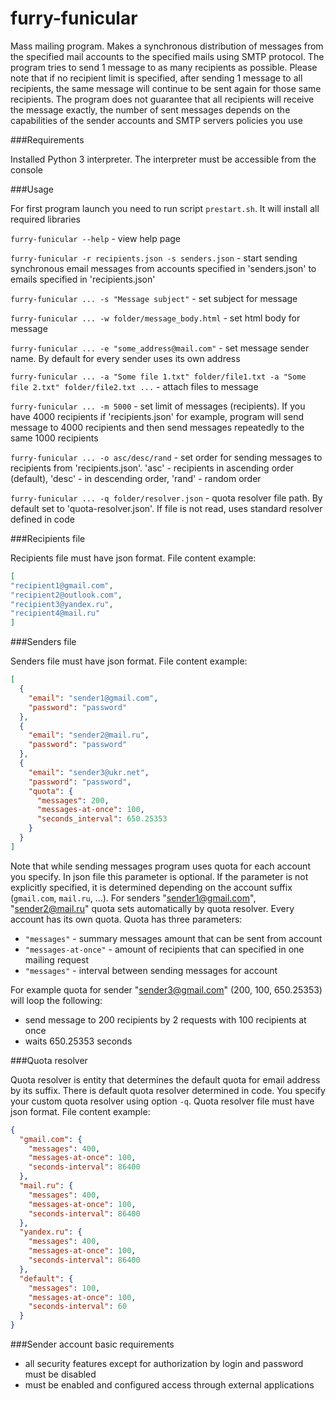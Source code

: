 # furry-funicular

Mass mailing program. Makes a synchronous distribution of messages
from the specified mail accounts to the specified mails using SMTP
protocol. The program tries to send 1 message to as many recipients as
possible. Please note that if no recipient limit is specified, after
sending 1 message to all recipients, the same message will continue to
be sent again for those same recipients. The program does not guarantee
that all recipients will receive the message exactly, the number of
sent messages depends on the capabilities of the sender accounts and
SMTP servers policies you use

###Requirements

Installed Python 3 interpreter. The interpreter must be accessible
from the console

###Usage

For first program launch you need to run script `prestart.sh`. It will
install all required libraries

`furry-funicular --help` - view help page

`furry-funicular -r recipients.json -s senders.json` - start sending
synchronous email messages from accounts specified in 'senders.json'
to emails specified in 'recipients.json'

`furry-funicular ... -s "Message subject"` - set subject for message

`furry-funicular ... -w folder/message_body.html` - set html body for
message

`furry-funicular ... -e "some_address@mail.com"` - set message sender
name. By default for every sender uses its own address

`furry-funicular ... -a "Some file 1.txt" folder/file1.txt -a "Some
file 2.txt" folder/file2.txt ...` - attach files to message

`furry-funicular ... -m 5000` - set limit of messages (recipients).
If you have 4000 recipients if 'recipients.json' for example, program
will send message to 4000 recipients and then send messages repeatedly
to the same 1000 recipients

`furry-funicular ... -o asc/desc/rand` - set order for sending messages
to recipients from 'recipients.json'. 'asc' - recipients in ascending
order (default), 'desc' - in descending order, 'rand' - random order

`furry-funicular ... -q folder/resolver.json` - quota resolver file
path. By default set to 'quota-resolver.json'. If file is not read,
uses standard resolver defined in code

###Recipients file

Recipients file must have json format. File content example:
```json
[
"recipient1@gmail.com",
"recipient2@outlook.com",
"recipient3@yandex.ru",
"recipient4@mail.ru"
]
```

###Senders file

Senders file must have json format. File content example:
```json
[
  {
    "email": "sender1@gmail.com",
    "password": "password"
  },
  {
    "email": "sender2@mail.ru",
    "password": "password"
  },
  {
    "email": "sender3@ukr.net",
    "password": "password",
    "quota": {
      "messages": 200,
      "messages-at-once": 100,
      "seconds_interval": 650.25353
    }
  }
]
```
Note that while sending messages program uses quota for each account
you specify. In json file this parameter is optional. If the parameter
is not explicitly specified, it is determined depending on the account
suffix (`gmail.com`, `mail.ru`, ...). For senders "sender1@gmail.com",
"sender2@mail.ru" quota sets automatically by quota resolver. Every
account has its own quota. Quota has three parameters:
- `"messages"` - summary messages amount that can be sent from account
- `"messages-at-once"` - amount of recipients that can specified in one
mailing request
- `"messages"` - interval between sending messages for account

For example quota for sender "sender3@gmail.com" (200, 100, 650.25353)
will loop the following:
- send message to 200 recipients by 2 requests with 100 recipients
at once
- waits 650.25353 seconds

###Quota resolver

Quota resolver is entity that determines the default quota for email
address by its suffix. There is default quota resolver determined in
code. You specify your custom quota resolver using option `-q`. Quota
resolver file must have json format. File content example:
```json
{
  "gmail.com": {
    "messages": 400,
    "messages-at-once": 100,
    "seconds-interval": 86400
  },
  "mail.ru": {
    "messages": 400,
    "messages-at-once": 100,
    "seconds-interval": 86400
  },
  "yandex.ru": {
    "messages": 400,
    "messages-at-once": 100,
    "seconds-interval": 86400
  },
  "default": {
    "messages": 100,
    "messages-at-once": 100,
    "seconds-interval": 60
  }
}
```

###Sender account basic requirements

- all security features except for authorization by login and
password must be disabled
- must be enabled and configured access through external applications
